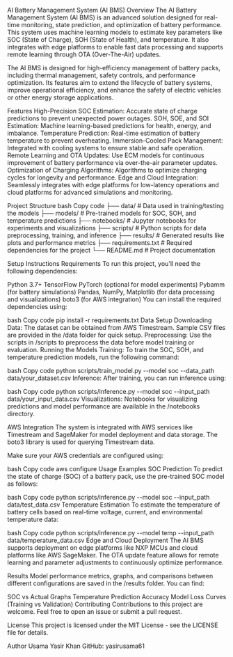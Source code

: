 AI Battery Management System (AI BMS)
Overview
The AI Battery Management System (AI BMS) is an advanced solution designed for real-time monitoring, state prediction, and optimization of battery performance. This system uses machine learning models to estimate key parameters like SOC (State of Charge), SOH (State of Health), and temperature. It also integrates with edge platforms to enable fast data processing and supports remote learning through OTA (Over-The-Air) updates.

The AI BMS is designed for high-efficiency management of battery packs, including thermal management, safety controls, and performance optimization. Its features aim to extend the lifecycle of battery systems, improve operational efficiency, and enhance the safety of electric vehicles or other energy storage applications.

Features
High-Precision SOC Estimation: Accurate state of charge predictions to prevent unexpected power outages.
SOH, SOE, and SOI Estimation: Machine learning-based predictions for health, energy, and imbalance.
Temperature Prediction: Real-time estimation of battery temperature to prevent overheating.
Immersion-Cooled Pack Management: Integrated with cooling systems to ensure stable and safe operation.
Remote Learning and OTA Updates: Use ECM models for continuous improvement of battery performance via over-the-air parameter updates.
Optimization of Charging Algorithms: Algorithms to optimize charging cycles for longevity and performance.
Edge and Cloud Integration: Seamlessly integrates with edge platforms for low-latency operations and cloud platforms for advanced simulations and monitoring.

Project Structure
bash
Copy code
├── data/                   # Data used in training/testing the models
├── models/                 # Pre-trained models for SOC, SOH, and temperature predictions
├── notebooks/              # Jupyter notebooks for experiments and visualizations
├── scripts/                # Python scripts for data preprocessing, training, and inference
├── results/                # Generated results like plots and performance metrics
├── requirements.txt        # Required dependencies for the project
└── README.md               # Project documentation

Setup Instructions
Requirements
To run this project, you'll need the following dependencies:

Python 3.7+
TensorFlow
PyTorch (optional for model experiments)
Pybamm (for battery simulations)
Pandas, NumPy, Matplotlib (for data processing and visualizations)
boto3 (for AWS integration)
You can install the required dependencies using:

bash
Copy code
pip install -r requirements.txt
Data Setup
Downloading Data: The dataset can be obtained from AWS Timestream. Sample CSV files are provided in the /data folder for quick setup.
Preprocessing: Use the scripts in /scripts to preprocess the data before model training or evaluation.
Running the Models
Training: To train the SOC, SOH, and temperature prediction models, run the following command:

bash
Copy code
python scripts/train_model.py --model soc --data_path data/your_dataset.csv
Inference: After training, you can run inference using:

bash
Copy code
python scripts/inference.py --model soc --input_path data/your_input_data.csv
Visualizations: Notebooks for visualizing predictions and model performance are available in the /notebooks directory.

AWS Integration
The system is integrated with AWS services like Timestream and SageMaker for model deployment and data storage. The boto3 library is used for querying Timestream data.

Make sure your AWS credentials are configured using:

bash
Copy code
aws configure
Usage Examples
SOC Prediction
To predict the state of charge (SOC) of a battery pack, use the pre-trained SOC model as follows:

bash
Copy code
python scripts/inference.py --model soc --input_path data/test_data.csv
Temperature Estimation
To estimate the temperature of battery cells based on real-time voltage, current, and environmental temperature data:

bash
Copy code
python scripts/inference.py --model temp --input_path data/temperature_data.csv
Edge and Cloud Deployment
The AI BMS supports deployment on edge platforms like NXP MCUs and cloud platforms like AWS SageMaker. The OTA update feature allows for remote learning and parameter adjustments to continuously optimize performance.

Results
Model performance metrics, graphs, and comparisons between different configurations are saved in the /results folder. You can find:

SOC vs Actual Graphs
Temperature Prediction Accuracy
Model Loss Curves (Training vs Validation)
Contributing
Contributions to this project are welcome. Feel free to open an issue or submit a pull request.

License
This project is licensed under the MIT License - see the LICENSE file for details.

Author
Usama Yasir Khan
GitHub: yasirusama61
